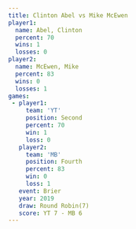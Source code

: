 ```yaml
---
title: Clinton Abel vs Mike McEwen
player1:             
  name: Abel, Clinton
  percent: 70        
  wins: 1            
  losses: 0          
player2:             
  name: McEwen, Mike 
  percent: 83        
  wins: 0            
  losses: 1          
games:
 - player1:          
     team: 'YT'      
     position: Second
     percent: 70     
     win: 1          
     loss: 0         
   player2:          
     team: 'MB'      
     position: Fourth
     percent: 83     
     win: 0          
     loss: 1         
   event: Brier        
   year: 2019          
   draw: Round Robin(7)
   score: YT 7 - MB 6  
---
```

